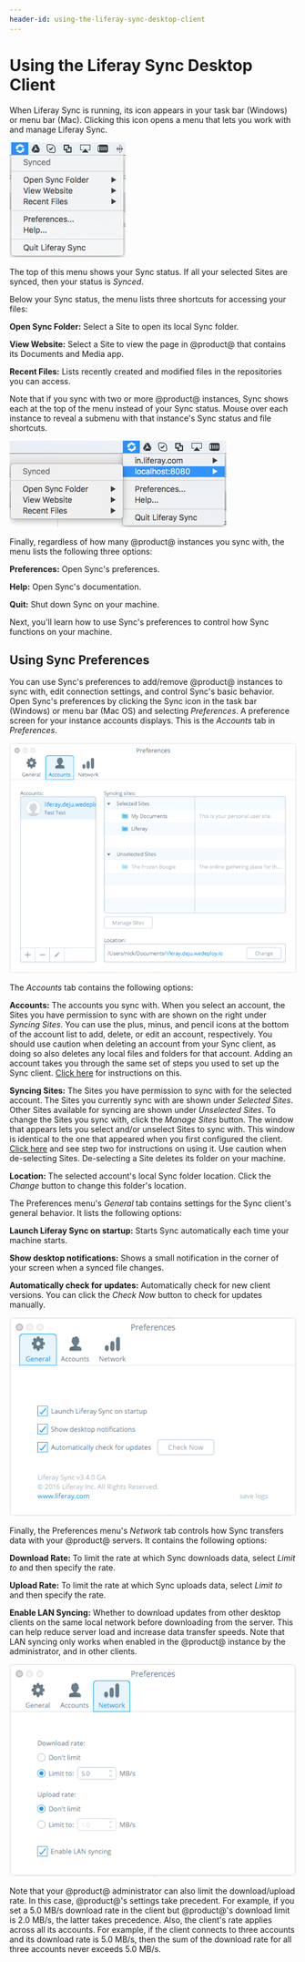 ```yaml
---
header-id: using-the-liferay-sync-desktop-client
---
```


# Using the Liferay Sync Desktop Client

When Liferay Sync is running, its icon appears in your task bar (Windows) or menu 
bar (Mac). Clicking this icon opens a menu that lets you work with and manage 
Liferay Sync. 

![Figure 1: The Liferay Sync menu in the Windows task bar and Mac menu bar gives you quick access to Sync.](../../../../images/sync-toolbar-01.png)

The top of this menu shows your Sync status. If all your selected Sites are 
synced, then your status is *Synced*. 

Below your Sync status, the menu lists three shortcuts for accessing your 
files: 

**Open Sync Folder:** Select a Site to open its local Sync folder. 

**View Website:** Select a Site to view the page in @product@ that contains 
its Documents and Media app. 

**Recent Files:** Lists recently created and modified files in the 
repositories you can access. 

Note that if you sync with two or more @product@ instances, Sync shows each at 
the top of the menu instead of your Sync status. Mouse over each instance to 
reveal a submenu with that instance's Sync status and file shortcuts. 

![Figure 2: When you sync with more than one @product@ instance, Sync shows submenus for each.](../../../../images/sync-toolbar-02.png)

Finally, regardless of how many @product@ instances you sync with, the menu lists 
the following three options: 

**Preferences:** Open Sync's preferences. 

**Help:** Open Sync's documentation. 

**Quit:** Shut down Sync on your machine. 

Next, you'll learn how to use Sync's preferences to control how Sync functions 
on your machine. 

## Using Sync Preferences

You can use Sync's preferences to add/remove @product@ instances to sync with, 
edit connection settings, and control Sync's basic behavior. Open Sync's 
preferences by clicking the Sync icon in the task bar (Windows) or menu bar 
(Mac OS) and selecting *Preferences*. A preference screen for your instance 
accounts displays. This is the *Accounts* tab in *Preferences*. 

![Figure 3: The Preferences menu's *Accounts* tab lets you manage syncing with Sites per account.](../../../../images/sync-preferences-accounts-01.png)

The *Accounts* tab contains the following options:

**Accounts:** The accounts you sync with. When you select an account, the Sites
you have permission to sync with are shown on the right under *Syncing Sites*.
You can use the plus, minus, and pencil icons at the bottom of the account list
to add, delete, or edit an account, respectively. You should use caution when
deleting an account from your Sync client, as doing so also deletes any local
files and folders for that account. Adding an account takes you through the
same set of steps you used to set up the Sync client. [Click
here](/discover/portal/-/knowledge_base/7-2/installing-and-configuring-the-desktop-liferay-sync-client#configuring-the-liferay-sync-desktop-client) 
for instructions on this. 

**Syncing Sites:** The Sites you have permission to sync with for the selected 
account. The Sites you currently sync with are shown under *Selected Sites*. 
Other Sites available for syncing are shown under *Unselected Sites*. To 
change the Sites you sync with, click the *Manage Sites* button. The window 
that appears lets you select and/or unselect Sites to sync with. This window 
is identical to the one that appeared when you first configured the client. 
[Click here](/discover/portal/-/knowledge_base/7-2/installing-and-configuring-the-desktop-liferay-sync-client#configuring-the-liferay-sync-desktop-client) 
and see step two for instructions on using it. Use caution when de-selecting
Sites. De-selecting a Site deletes its folder on your machine. 

**Location:** The selected account's local Sync folder location. Click the 
*Change* button to change this folder's location. 

The Preferences menu's *General* tab contains settings for the Sync client's 
general behavior. It lists the following options: 

**Launch Liferay Sync on startup:** Starts Sync automatically each time your 
machine starts. 

**Show desktop notifications:** Shows a small notification in the corner of 
your screen when a synced file changes. 

**Automatically check for updates:** Automatically check for new client 
versions. You can click the *Check Now* button to check for updates manually. 

![Figure 4: The Preferences menu's *General* tab contains settings for Sync's general behavior.](../../../../images/sync-preferences-general-01.png)

Finally, the Preferences menu's *Network* tab controls how Sync transfers data
with your @product@ servers. It contains the following options: 

**Download Rate:** To limit the rate at which Sync downloads data, select 
*Limit to* and then specify the rate. 

**Upload Rate:** To limit the rate at which Sync uploads data, select 
*Limit to* and then specify the rate. 

**Enable LAN Syncing:** Whether to download updates from other desktop clients 
on the same local network before downloading from the server. This can help 
reduce server load and increase data transfer speeds. Note that LAN syncing 
only works when enabled in the @product@ instance by the administrator, and in 
other clients. 

![Figure 5: The Preferences menu's *Network* tab contains settings for Sync's data transfer behavior.](../../../../images/sync-desktop-prefs-network.png)

Note that your @product@ administrator can also limit the download/upload rate.
In this case, @product@'s settings take precedent. For example, if you set
a 5.0 MB/s download rate in the client but @product@'s download limit is 2.0
MB/s, the latter takes precedence. Also, the client's rate applies across all
its accounts. For example, if the client connects to three accounts and its
download rate is 5.0 MB/s, then the sum of the download rate for all three
accounts never exceeds 5.0 MB/s. 
